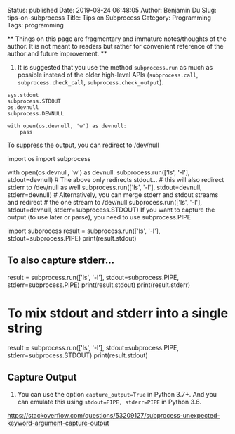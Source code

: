 Status: published
Date: 2019-08-24 06:48:05
Author: Benjamin Du
Slug: tips-on-subprocess
Title: Tips on Subprocess
Category: Programming
Tags: programming

**
Things on this page are fragmentary and immature notes/thoughts of the author.
It is not meant to readers but rather for convenient reference of the author and future improvement.
**

1. It is suggested that you use the method `subprocess.run` as much as possible 
  instead of the older high-level APIs (`subprocess.call`, `subprocess.check_call`, `subprocess.check_output`).
```
sys.stdout
subprocess.STDOUT
os.devnull
subprocess.DEVNULL

with open(os.devnull, 'w') as devnull:
    pass
```

To suppress the output, you can redirect to /dev/null

import os
import subprocess

with open(os.devnull, 'w') as devnull:
    subprocess.run(['ls', '-l'], stdout=devnull)
    # The above only redirects stdout...
    # this will also redirect stderr to /dev/null as well
    subprocess.run(['ls', '-l'], stdout=devnull, stderr=devnull)
    # Alternatively, you can merge stderr and stdout streams and redirect
    # the one stream to /dev/null
    subprocess.run(['ls', '-l'], stdout=devnull, stderr=subprocess.STDOUT)
If you want to capture the output (to use later or parse), you need to use subprocess.PIPE

import subprocess
result = subprocess.run(['ls', '-l'], stdout=subprocess.PIPE)
print(result.stdout)

## To also capture stderr...

result = subprocess.run(['ls', '-l'], stdout=subprocess.PIPE, stderr=subprocess.PIPE)
print(result.stdout)
print(result.stderr)

# To mix stdout and stderr into a single string
result = subprocess.run(['ls', '-l'], stdout=subprocess.PIPE, stderr=subprocess.STDOUT)
print(result.stdout)

## Capture Output

1. You can use the option `capture_output=True` in Python 3.7+.
  And you can emulate this using `stdout=PIPE, stderr=PIPE` in Python 3.6.
  

https://stackoverflow.com/questions/53209127/subprocess-unexpected-keyword-argument-capture-output


